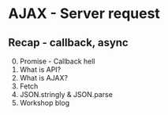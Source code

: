 # AJAX - Server request

## Recap - callback, async

0. Promise - Callback hell
1. What is API?
2. What is AJAX?
3. Fetch
4. JSON.stringly & JSON.parse
5. Workshop blog
